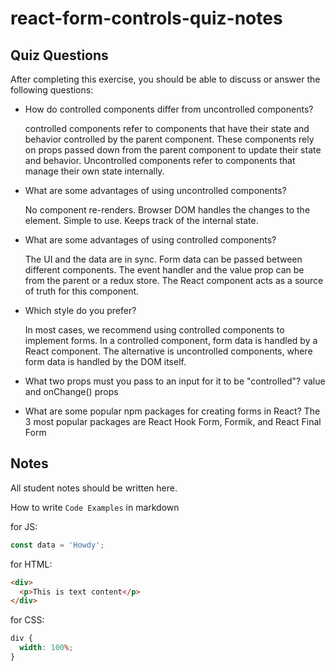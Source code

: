 # react-form-controls-quiz-notes

## Quiz Questions

After completing this exercise, you should be able to discuss or answer the following questions:

- How do controlled components differ from uncontrolled components?

  controlled components refer to components that have their state and behavior controlled by the parent component. These components rely on props passed down from the parent component to update their state and behavior. Uncontrolled components refer to components that manage their own state internally.

- What are some advantages of using uncontrolled components?

  No component re-renders.
  Browser DOM handles the changes to the element.
  Simple to use.
  Keeps track of the internal state.

- What are some advantages of using controlled components?

  The UI and the data are in sync.
  Form data can be passed between different components.
  The event handler and the value prop can be from the parent or a redux store.
  The React component acts as a source of truth for this component.

- Which style do you prefer?

  In most cases, we recommend using controlled components to implement forms. In a controlled component, form data is handled by a React component. The alternative is uncontrolled components, where form data is handled by the DOM itself.

- What two props must you pass to an input for it to be "controlled"?
  value and onChange() props
- What are some popular npm packages for creating forms in React?
  The 3 most popular packages are React Hook Form, Formik, and React Final Form

## Notes

All student notes should be written here.

How to write `Code Examples` in markdown

for JS:

```javascript
const data = 'Howdy';
```

for HTML:

```html
<div>
  <p>This is text content</p>
</div>
```

for CSS:

```css
div {
  width: 100%;
}
```
